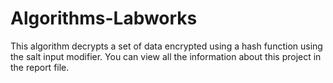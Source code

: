# Algorithms-Labworks
This algorithm decrypts a set of data encrypted using a hash function using the salt input modifier. You can view all the information about this project in the report file.